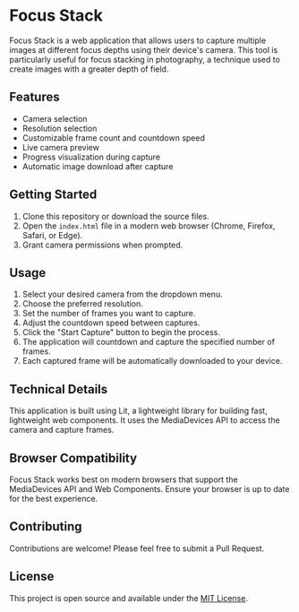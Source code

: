 # Focus Stack

Focus Stack is a web application that allows users to capture multiple images at different focus depths using their device's camera. This tool is particularly useful for focus stacking in photography, a technique used to create images with a greater depth of field.

## Features

- Camera selection
- Resolution selection
- Customizable frame count and countdown speed
- Live camera preview
- Progress visualization during capture
- Automatic image download after capture

## Getting Started

1. Clone this repository or download the source files.
2. Open the `index.html` file in a modern web browser (Chrome, Firefox, Safari, or Edge).
3. Grant camera permissions when prompted.

## Usage

1. Select your desired camera from the dropdown menu.
2. Choose the preferred resolution.
3. Set the number of frames you want to capture.
4. Adjust the countdown speed between captures.
5. Click the "Start Capture" button to begin the process.
6. The application will countdown and capture the specified number of frames.
7. Each captured frame will be automatically downloaded to your device.

## Technical Details

This application is built using Lit, a lightweight library for building fast, lightweight web components. It uses the MediaDevices API to access the camera and capture frames.

## Browser Compatibility

Focus Stack works best on modern browsers that support the MediaDevices API and Web Components. Ensure your browser is up to date for the best experience.

## Contributing

Contributions are welcome! Please feel free to submit a Pull Request.

## License

This project is open source and available under the [MIT License](LICENSE).
